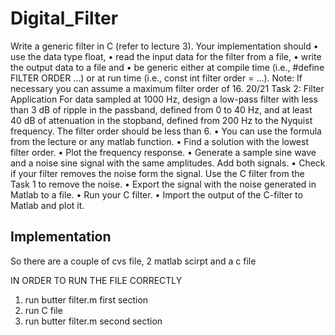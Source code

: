 # Digital_Filter

Write a generic filter in C (refer to lecture 3).
Your implementation should
• use the data type float,
• read the input data for the filter from a file,
• write the output data to a file and
• be generic either at
compile time (i.e., #define FILTER ORDER ...) or at
run time (i.e., const int filter order = ...).
Note: If necessary you can assume a maximum filter order of 16.
20/21
Task 2: Filter Application
For data sampled at 1000 Hz, design a low-pass filter with less
than 3 dB of ripple in the passband, defined from 0 to 40 Hz, and
at least 40 dB of attenuation in the stopband, defined from 200 Hz
to the Nyquist frequency. The filter order should be less than 6.
• You can use the formula from the lecture or any matlab function.
• Find a solution with the lowest filter order.
• Plot the frequency response.
• Generate a sample sine wave and a noise sine signal with the same
amplitudes. Add both signals.
• Check if your filter removes the noise form the signal.
Use the C filter from the Task 1 to remove the noise.
• Export the signal with the noise generated in Matlab to a file.
• Run your C filter.
• Import the output of the C-filter to Matlab and plot it.

## Implementation

So there are a couple of cvs file, 2 matlab scirpt and a c file

IN ORDER TO RUN THE FILE CORRECTLY

 1) run butter filter.m first section
 2) run C file
 3) run butter filter.m second section 
 
